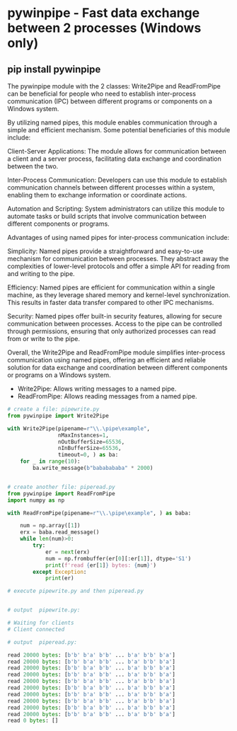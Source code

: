 # pywinpipe - Fast data exchange between 2 processes (Windows only)

## pip install pywinpipe

The pywinpipe module with the 2 classes: Write2Pipe and ReadFromPipe can be beneficial for people who need to establish 
inter-process communication (IPC) between different programs or components on a Windows system.

By utilizing named pipes, this module enables communication through a simple and efficient mechanism.
Some potential beneficiaries of this module include:

Client-Server Applications: The module allows for communication between a client and a server process, facilitating 
data exchange and coordination between the two.

Inter-Process Communication: Developers can use this module to establish communication channels between different 
processes within a system, enabling them to exchange information or coordinate actions.

Automation and Scripting: System administrators can utilize this module to automate tasks or build scripts that 
involve communication between different components or programs.

Advantages of using named pipes for inter-process communication include:

Simplicity: Named pipes provide a straightforward and easy-to-use mechanism for communication between processes. 
They abstract away the complexities of lower-level protocols and offer a simple API 
for reading from and writing to the pipe.

Efficiency: Named pipes are efficient for communication within a single machine, as they leverage shared memory 
and kernel-level synchronization. This results in faster data transfer compared to other IPC mechanisms.

Security: Named pipes offer built-in security features, allowing for secure communication between 
processes. Access to the pipe can be controlled through permissions, ensuring that only 
authorized processes can read from or write to the pipe.

Overall, the Write2Pipe and ReadFromPipe module simplifies inter-process communication using named pipes, 
offering an efficient and reliable solution for data exchange and coordination between 
different components or programs on a Windows system.


- Write2Pipe: Allows writing messages to a named pipe.
- ReadFromPipe: Allows reading messages from a named pipe.


```python
# create a file: pipewrite.py
from pywinpipe import Write2Pipe

with Write2Pipe(pipename=r"\\.\pipe\example",
                nMaxInstances=1,
                nOutBufferSize=65536,
                nInBufferSize=65536,
                timeout=0, ) as ba:
    for _ in range(10):
        ba.write_message(b"bababababa" * 2000)


# create another file: piperead.py
from pywinpipe import ReadFromPipe
import numpy as np

with ReadFromPipe(pipename=r"\\.\pipe\example", ) as baba:

    num = np.array([1])
    erx = baba.read_message()
    while len(num)>0:
        try:
            er = next(erx)
            num = np.frombuffer(er[0][:er[1]], dtype='S1')
            print(f'read {er[1]} bytes: {num}')
        except Exception:
            print(er)

# execute pipewrite.py and then piperead.py


# output  pipewrite.py:

# Waiting for clients
# Client connected

# output  piperead.py:

read 20000 bytes: [b'b' b'a' b'b' ... b'a' b'b' b'a']
read 20000 bytes: [b'b' b'a' b'b' ... b'a' b'b' b'a']
read 20000 bytes: [b'b' b'a' b'b' ... b'a' b'b' b'a']
read 20000 bytes: [b'b' b'a' b'b' ... b'a' b'b' b'a']
read 20000 bytes: [b'b' b'a' b'b' ... b'a' b'b' b'a']
read 20000 bytes: [b'b' b'a' b'b' ... b'a' b'b' b'a']
read 20000 bytes: [b'b' b'a' b'b' ... b'a' b'b' b'a']
read 20000 bytes: [b'b' b'a' b'b' ... b'a' b'b' b'a']
read 20000 bytes: [b'b' b'a' b'b' ... b'a' b'b' b'a']
read 20000 bytes: [b'b' b'a' b'b' ... b'a' b'b' b'a']
read 0 bytes: []
```
